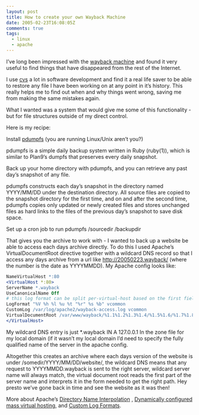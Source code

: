 ```yaml
---
layout: post
title: How to create your own Wayback Machine
date: 2005-02-23T16:08:05Z
comments: true
tags:
  - linux
  - apache
---
```


I’ve long been impressed with the [wayback machine](http://www.archive.org/) and found it very useful to find things that have disappeared from the rest of the Internet.

I use [cvs](http://www.cvshome.org/) a lot in software
development and find it a real life saver to be able to restore any
file I have been working on at any point in it’s history. This really
helps me to find out when and why things went wrong, saving me from
making the same mistakes again.

<!--more-->

What I wanted was a system that would give me some of this functionality - but for file structures outside of my direct control.

Here is my recipe:

Install [pdumpfs](http://namazu.org/%7Esatoru/pdumpfs/) (you are running Linux/Unix aren’t you?)

pdumpfs is a simple daily backup system written in Ruby (ruby(1)),
which is similar to Plan9’s dumpfs that preserves every daily snapshot.

Back up your home directory with pdumpfs, and you can retrieve any past day’s snapshot of any file.

pdumpfs constructs each day’s snapshot in the directory named YYYY/MM/DD under the destination directory. All
source files are copied to the snapshot directory for the first time, and on and after the second time, pdumpfs
copies only updated or newly created files and stores unchanged files as hard links to the files of the previous
day’s snapshot to save disk space.

Set up a cron job to run pdumpfs /sourcedir /backupdir

That gives you the archive to work with - I wanted to back up a website be able to access each days archive directly.
To do this I used Apache’s VirtualDocumentRoot directive together with
a wildcard DNS record so that I access any days archive from a url like
http://20050223.wayback/ (where the number is the date as YYYYMMDD).
My Apache config looks like:

```apache
NameVirtualHost *:80
<VirtualHost *:80>
ServerName *.wayback
UseCanonicalName Off
# this log format can be split per-virtual-host based on the first field
LogFormat "%V %h %l %u %t "%r" %s %b" vcommon
CustomLog /var/log/apache2/wayback-access.log vcommon
VirtualDocumentRoot /var/www/wayback/%1.1%1.2%1.3%1.4/%1.5%1.6/%1.7%1.8/origdirname
</VirtualHost>
```

My wildcard DNS entry is just
\*.wayback IN A 127.0.0.1
In the zone file for my local domain (if it wasn’t my local domain I’d
need to specify the fully qualified name of the server in the apache
config.

Altogether this creates an archive where each days version of the
website is under /somedir/YYYY/MM/DD/website/, the wildcard DNS means
that any request to YYYYMMDD.wayback is sent to the right server,
wildcard server name will always match, the virtual document root reads
the first part of the server name and interprets it in the form needed
to get the right path. Hey presto we’ve gone back in time and see the
website as it was then!

More about Apache’s [Directory Name Interpolation](http://httpd.apache.org/docs-2.0/mod/mod_vhost_alias.html#interpol)
, [Dynamically configured mass virtual hosting](http://httpd.apache.org/docs-2.0/vhosts/mass.html),
and [Custom Log Formats](http://httpd.apache.org/docs-2.0/mod/mod_log_config.html#formats).
